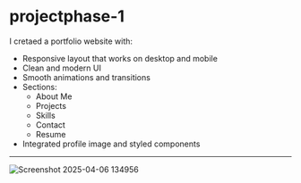 # projectphase-1
I cretaed a portfolio website with:
- Responsive layout that works on desktop and mobile
- Clean and modern UI
- Smooth animations and transitions
- Sections:
  - About Me
  - Projects
  - Skills
  - Contact
  - Resume
- Integrated profile image and styled components

---
![Screenshot 2025-04-06 134956](https://github.com/user-attachments/assets/4e1797df-eeb5-4261-ae5e-a200dbdce4d6)
